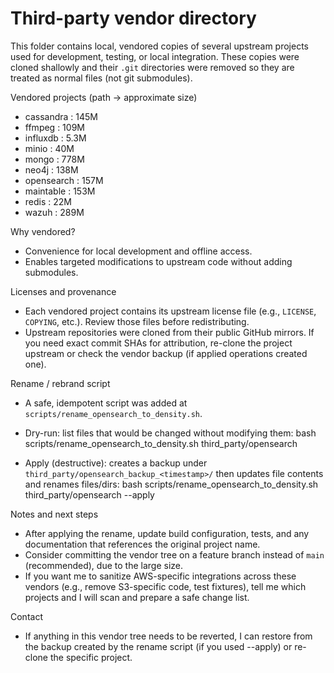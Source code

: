 Third-party vendor directory
===========================

This folder contains local, vendored copies of several upstream projects used for development, testing, or local integration. These copies were cloned shallowly and their `.git` directories were removed so they are treated as normal files (not git submodules).

Vendored projects (path -> approximate size)
- cassandra         : 145M
- ffmpeg            : 109M
- influxdb          : 5.3M
- minio             : 40M
- mongo             : 778M
- neo4j             : 138M
- opensearch        : 157M
- maintable          : 153M
- redis             : 22M
- wazuh             : 289M

Why vendored?
- Convenience for local development and offline access.
- Enables targeted modifications to upstream code without adding submodules.

Licenses and provenance
- Each vendored project contains its upstream license file (e.g., `LICENSE`, `COPYING`, etc.). Review those files before redistributing.
- Upstream repositories were cloned from their public GitHub mirrors. If you need exact commit SHAs for attribution, re-clone the project upstream or check the vendor backup (if applied operations created one).

Rename / rebrand script
- A safe, idempotent script was added at `scripts/rename_opensearch_to_density.sh`.
- Dry-run: list files that would be changed without modifying them:
  bash scripts/rename_opensearch_to_density.sh third_party/opensearch

- Apply (destructive): creates a backup under `third_party/opensearch_backup_<timestamp>/` then updates file contents and renames files/dirs:
  bash scripts/rename_opensearch_to_density.sh third_party/opensearch --apply

Notes and next steps
- After applying the rename, update build configuration, tests, and any documentation that references the original project name.
- Consider committing the vendor tree on a feature branch instead of `main` (recommended), due to the large size.
- If you want me to sanitize AWS-specific integrations across these vendors (e.g., remove S3-specific code, test fixtures), tell me which projects and I will scan and prepare a safe change list.

Contact
- If anything in this vendor tree needs to be reverted, I can restore from the backup created by the rename script (if you used --apply) or re-clone the specific project.
